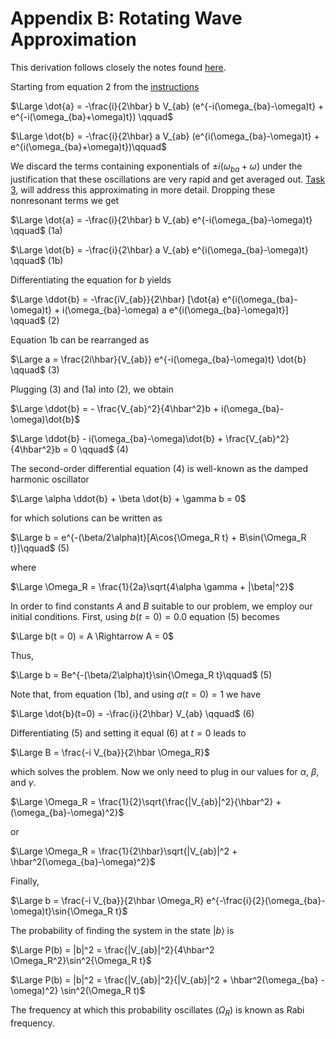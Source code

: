 # Appendix B: Rotating Wave Approximation

This derivation follows closely the notes found [here](https://chem.libretexts.org/Bookshelves/Physical_and_Theoretical_Chemistry_Textbook_Maps/Time_Dependent_Quantum_Mechanics_and_Spectroscopy_(Tokmakoff)/03%3A__Time-Evolution_Operator/3.04%3A_Resonant_Driving_of_a_Two-Level_System).

Starting from equation 2 from the [instructions](instructions.md)

$\Large \dot{a} = -\frac{i}{2\hbar} b  V_{ab} (e^{-i(\omega_{ba}-\omega)t} + e^{-i(\omega_{ba}+\omega)t}) \qquad$ 

$\Large \dot{b} = -\frac{i}{2\hbar} a V_{ab} (e^{i(\omega_{ba}-\omega)t} + e^{i(\omega_{ba}+\omega)t})\qquad$ 

We discard the terms containing exponentials of $\pm i(\omega_{ba} + \omega)$ under the justification that these oscillations are very rapid and get averaged out. [Task 3](instructions.md#task-3-comparing-numerical-integration-to-the-rwa-result), will address this approximating in more detail. Dropping these nonresonant terms we get

$\Large \dot{a} = -\frac{i}{2\hbar} b  V_{ab} e^{-i(\omega_{ba}-\omega)t} \qquad$ (1a)

$\Large \dot{b} = -\frac{i}{2\hbar} a V_{ab} e^{i(\omega_{ba}-\omega)t} \qquad$ (1b)

Differentiating the equation for $b$ yields

$\Large \ddot{b} = -\frac{iV_{ab}}{2\hbar} [\dot{a} e^{i(\omega_{ba}-\omega)t} + i(\omega_{ba}-\omega) a e^{i(\omega_{ba}-\omega)t}] \qquad$ (2)

Equation 1b can be rearranged as

$\Large a = \frac{2i\hbar}{V_{ab}} e^{-i(\omega_{ba}-\omega)t} \dot{b} \qquad$ (3)

Plugging (3) and (1a) into (2), we obtain

$\Large \ddot{b} = - \frac{V_{ab}^2}{4\hbar^2}b + i(\omega_{ba}-\omega)\dot{b}$

$\Large \ddot{b} - i(\omega_{ba}-\omega)\dot{b} + \frac{V_{ab}^2}{4\hbar^2}b = 0 \qquad$ (4)

The second-order differential equation (4) is well-known as the damped harmonic oscillator

$\Large \alpha \ddot{b} + \beta \dot{b} + \gamma b = 0$

for which solutions can be written as

$\Large b = e^{-(\beta/2\alpha)t}[A\cos{\Omega_R t} + B\sin{\Omega_R t}]\qquad$ (5)

where

$\Large \Omega_R = \frac{1}{2a}\sqrt{4\alpha \gamma + |\beta|^2}$ 

In order to find constants $A$ and $B$ suitable to our problem, we employ our initial conditions. First, using $b(t=0) = 0.0$ equation (5) becomes

$\Large b(t = 0) = A \Rightarrow  A = 0$ 

Thus, 

$\Large b = Be^{-(\beta/2\alpha)t}\sin{\Omega_R t}\qquad$ (5)

Note that, from equation (1b), and using $a(t=0) = 1$ we have 

$\Large \dot{b}(t=0) = -\frac{i}{2\hbar} V_{ab} \qquad$ (6)

Differentiating (5) and setting it equal (6) at $t = 0$ leads to

$\Large B = \frac{-i V_{ba}}{2\hbar \Omega_R}$

which solves the problem. Now we only need to plug in our values for $\alpha$, $\beta$, and $\gamma$. 

$\Large \Omega_R = \frac{1}{2}\sqrt{\frac{|V_{ab}|^2}{\hbar^2} + (\omega_{ba}-\omega)^2}$ 

or

$\Large \Omega_R = \frac{1}{2\hbar}\sqrt{|V_{ab}|^2 + \hbar^2(\omega_{ba}-\omega)^2}$ 

Finally,

$\Large b = \frac{-i V_{ba}}{2\hbar \Omega_R} e^{-\frac{i}{2}(\omega_{ba}-\omega)t}\sin{\Omega_R t}$

The probability of finding the system in the state $|b\rangle$ is

$\Large P(b) = |b|^2 = \frac{|V_{ab}|^2}{4\hbar^2 \Omega_R^2}\sin^2{\Omega_R t}$

$\Large P(b) = |b|^2 = \frac{|V_{ab}|^2}{|V_{ab}|^2 + \hbar^2(\omega_{ba} - \omega)^2} \sin^2(\Omega_R t)$

The frequency at which this probability oscillates ($\Omega_R$) is known as Rabi frequency.